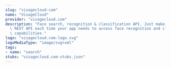 ```yaml
---
slug: "visagecloud-com"
name: "VisageCloud"
provider: "visagecloud.com"
description: "Face search, recognition & classification API. Just make a call to our\
  \ REST API each time your app needs to access face recognition and classification\
  \ capabilities."
logo: "visagecloud.com-logo.svg"
logoMediaType: "image/svg+xml"
tags:
- name: "search"
stubs: "visagecloud.com-stubs.json"
---
```

